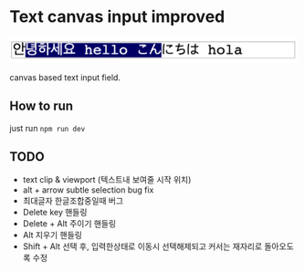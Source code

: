 # Text canvas input improved

![Alt text](./meta/sample.png "Title")

canvas based text input field.

## How to run

just run `npm run dev`

## TODO

- text clip & viewport (텍스트내 보여줄 시작 위치)
- alt + arrow subtle selection bug fix
- 최대글자 한글조합중일때 버그
- Delete key 핸들링
- Delete + Alt 주이기 핸들링
- Alt 지우기 핸들링
- Shift + Alt 선택 후, 입력한상태로 이동시 선택해제되고 커서는 재자리로 돌아오도록 수정
